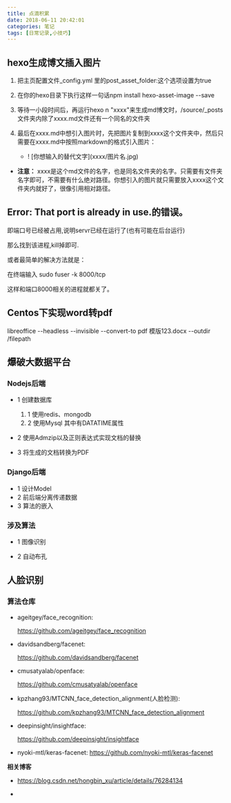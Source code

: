 ```yaml
---
title: 点滴积累
date: 2018-06-11 20:42:01
categories: 笔记
tags: [日常记录,小技巧]
---
```

## hexo生成博文插入图片

1. 把主页配置文件_config.yml 里的post_asset_folder:这个选项设置为true  
2. 在你的hexo目录下执行这样一句话npm install hexo-asset-image --save  
3. 等待一小段时间后，再运行hexo n "xxxx"来生成md博文时，/source/_posts文件夹内除了xxxx.md文件还有一个同名的文件夹  
4. 最后在xxxx.md中想引入图片时，先把图片复制到xxxx这个文件夹中，然后只需要在xxxx.md中按照markdown的格式引入图片：  

    - \! [你想输入的替代文字]\(xxxx/图片名.jpg)

- **注意：** xxxx是这个md文件的名字，也是同名文件夹的名字。只需要有文件夹名字即可，不需要有什么绝对路径。你想引入的图片就只需要放入xxxx这个文件夹内就好了，很像引用相对路径。  



## Error: That port is already in use.的错误。
即端口号已经被占用,说明servr已经在运行了(也有可能在后台运行)  

那么找到该进程,kill掉即可.  

或者最简单的解决方法就是：  

在终端输入 sudo fuser -k 8000/tcp  

这样和端口8000相关的进程就都关了。

## Centos下实现word转pdf
libreoffice --headless --invisible --convert-to pdf 模版123.docx --outdir /filepath

## 爆破大数据平台

### Nodejs后端

* 1 创建数据库  

    1. 1 使用redis、mongodb
    1. 2 使用Mysql  其中有DATATIME属性    


* 2 使用Admzip以及正则表达式实现文档的替换

* 3 将生成的文档转换为PDF

### Django后端

* 1 设计Model
* 2 前后端分离传递数据
* 3 算法的嵌入

### 涉及算法

* 1 图像识别

* 2 自动布孔




## 人脸识别

### **算法仓库**

* ageitgey/face_recognition:  
    
    https://github.com/ageitgey/face_recognition  

* davidsandberg/facenet:  

    https://github.com/davidsandberg/facenet  

* cmusatyalab/openface:  

    https://github.com/cmusatyalab/openface 

* kpzhang93/MTCNN_face_detection_alignment(人脸检测):  

    https://github.com/kpzhang93/MTCNN_face_detection_alignment  

* deepinsight/insightface:  

    https://github.com/deepinsight/insightface  

* nyoki-mtl/keras-facenet:
    https://github.com/nyoki-mtl/keras-facenet  
    
**相关博客**

* https://blog.csdn.net/hongbin_xu/article/details/76284134  

* 

